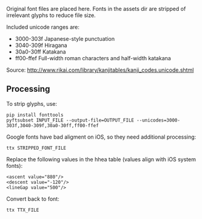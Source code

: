 Original font files are placed here. Fonts in the assets dir are stripped of irrelevant glyphs to reduce file size.

Included unicode ranges are:

- 3000-303f Japanese-style punctuation
- 3040-309f Hiragana
- 30a0-30ff Katakana
- ff00-ffef Full-width roman characters and half-width katakana

Source: http://www.rikai.com/library/kanjitables/kanji_codes.unicode.shtml

## Processing

To strip glyphs, use:

```
pip install fonttools
pyftsubset INPUT_FILE --output-file=OUTPUT_FILE --unicodes=3000-303f,3040-309f,30a0-30ff,ff00-ffef
```

Google fonts have bad aligment on iOS, so they need additional processing:

`ttx STRIPPED_FONT_FILE`

Replace the following values in the hhea table (values align with iOS system fonts):

```
<ascent value="880"/>
<descent value="-120"/>
<lineGap value="500"/>
```

Convert back to font:

`ttx TTX_FILE`
